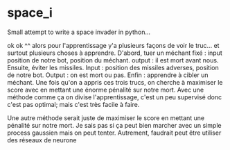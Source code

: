 # space_i
Small attempt to write a space invader in python...


ok ok ^^ alors pour l'apprentissage y'a plusieurs façons de voir le truc... et surtout plusieurs choses à apprendre.
D'abord, tuer un méchant fixé : input position de notre bot, position du méchant. output : il est mort avant nous. 
Ensuite, éviter les missiles. Input : position des missiles adverses, position de notre bot. Output : on est mort ou pas.
Enfin : apprendre à cibler un méchant.
Une fois qu'on a appris ces trois trucs, on cherche à maximiser le score avec en mettant une énorme pénalité sur notre mort.
Avec une méthode comme ça on divise l'apprentissage, c'est un peu supervisé donc c'est pas optimal; mais c'est très facile à faire.

Une autre méthode serait juste de maximiser le score en mettant une pénalité sur notre mort. Je sais pas si ça peut bien marcher avec un simple process gaussien mais on peut tenter. Autrement, faudrait peut être utiliser des réseaux de neurone
